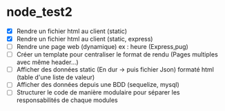 # node_test2

- [x] Rendre un fichier html au client (static)
- [x] Rendre un fichier html au client (static, express)
- [ ] Rendre une page web (dynamique) ex : heure (Express,pug)
- [ ] Créer un template pour centraliser le format de rendu (Pages multiples avec même header...)
- [ ] Afficher des données static (En dur -> puis fichier Json) formaté html (table d'une liste de valeur)
- [ ] Afficher des données depuis une BDD (sequelize, mysql)
- [ ] Structurer le code de manière modulaire pour séparer les responsabilités de chaque modules